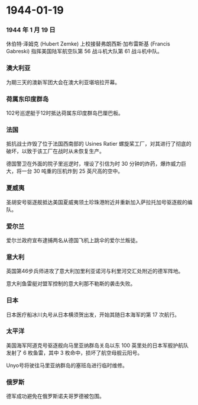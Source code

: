 # 1944-01-19

### 1944 年 1 月 19 日

休伯特·泽姆克 (Hubert Zemke) 上校接替弗朗西斯·加布雷斯基 (Francis
Gabreski) 指挥美国陆军航空队第 56 战斗机大队第 61 战斗机中队。

### 澳大利亚

为期三天的澳新军团大会在澳大利亚堪培拉开幕。

### 荷属东印度群岛

102号巡逻艇于12时抵达荷属东印度群岛巴厘巴板。

### 法国

抵抗战士炸毁了位于法国西南部的 Usines Ratier
螺旋桨工厂，对其进行了彻底的破坏，以致于该工厂在战时从未恢复生产。

德国警卫在外面的院子里巡逻时，埋设了引信为时 30
分钟的炸药，爆炸威力巨大，将一台 30 吨重的压机炸到 25 英尺高的空中。

### 夏威夷

圣胡安号驱逐舰抵达美国夏威夷领土珍珠港附近并重新加入萨拉托加号驱逐舰的编队。

### 爱尔兰

爱尔兰政府宣布逮捕两名从德国飞机上跳伞的爱尔兰叛徒。

### 意大利

英国第46步兵师进攻了意大利加里利亚诺河与利里河交汇处附近的德军阵地。

意大利鱼雷艇对盟军控制的意大利那不勒斯的袭击失败。

### 日本

日本医疗船冰川丸号从日本横须贺出发，开始其随日本海军的第 17 次航行。

### 太平洋

美国海军阿道克号驱逐舰向马里亚纳群岛关岛以东 100
英里处的日本军舰护航队发射了 6 枚鱼雷，其中 3
枚命中，损坏了航空母舰云阳号。

Unyo号将驶往马里亚纳群岛的塞班岛进行临时维修。

### 俄罗斯

德军成功避免在俄罗斯诺夫哥罗德被包围。